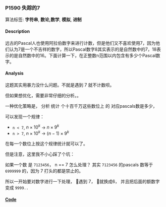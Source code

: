 ### P1590 失踪的7

算法标签: **字符串**, **数论,数学**, **模拟**, **进制**


#### Description

远古的Pascal人也使用阿拉伯数字来进行计数，但是他们又不喜欢使用7，因为他们认为7是一个不吉祥的数字，所以Pascal数字8其实表示的是自然数中的7，18表示的是自然数中的16。下面计算一下，在正整数n范围以内包含有多少个Pascal数字。

#### Analysis

这题其实用暴力没什么问题。不就是遇到 7 就不计数呗。

但如果想优化，需要非常仔细的分析。。

一种优化策略是， 分析 统计 个十百千万这些数位上 的  对应pascals数是多少，

可以发现一个规律：

- `n < 7`, $n \times 10^k$ -> $n \times 9^k$
- `n > 7`, $n \times 10^k$ -> $(n - 1) \times 9^k$

在每一个数位上按这个规律统计就可以了。

但是注意，这里我不小心踩了个坑：

如果一个数 是 `7123456`， n == 7 怎么处理？ 其实 `7123456` 的pascals 数等于 `6999999` 的，因为 7 打头的都是禁止的。

所以一开始要对数字进行一下处理， 遇到 7， 就换成6， 并且把后面的额数字变成 `9999..`

#### [Code](../cpp/p1590.cpp)
